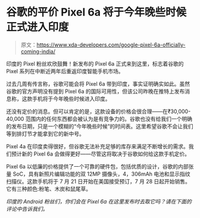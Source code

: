 # 谷歌的平价 Pixel 6a 将于今年晚些时候正式进入印度

> 原文：<https://www.xda-developers.com/google-pixel-6a-officially-coming-india/>

印度的 Pixel 粉丝欢欣鼓舞！新发布的 Pixel 6a 正式来到这里，标志着谷歌的 Pixel 系列在中断近两年后重返印度智能手机市场。

过去几周有传言称，谷歌可能会将 Pixel 6a 带到印度，事实证明确实如此。虽然谷歌的官方声明没有提到 Pixel 6a 的国际可用性，但该公司昨晚在推特上发布消息称，这款手机将于今年晚些时候进入印度。

还没有定价的消息。但可以肯定的是，这款设备的价格会很合理——在₹30,000-40,000 范围内的任何东西都会被认为是有竞争力的。谷歌也没有给我们一个明确的发布日期，只是一个模糊的“今年晚些时候”的时间表。这里希望谷歌不会让我们等到排灯节才能拿到它的新中号。

Pixel 4a 在印度卖得很好，但谷歌无法补充足够的库存来满足不断增长的需求。我们预计新的 Pixel 6a 会做得更好——尽管这将取决于谷歌如何给这款手机定价。

Pixel 6a 以低廉的价格提供了一个可靠的硬件包，包括优质的设计，谷歌的内部张量 SoC，具有新照片编辑功能的双 12MP 摄像头，4，306mAh 电池和显示指纹扫描仪。这款手机将于 7 月 21 日开始在美国接受预订，7 月 28 日起开始销售。它有三种颜色:粉笔、木炭和鼠尾草。

*印度的 Android 粉丝们，你们会在 Pixel 6a 在这里发布时去取它吗？请在下面的评论中告诉我们。*